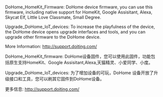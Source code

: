DoHome_HomeKit_Firmware: 
DoHome device firmware, you can use this firmware, including native support for HomeKit, Google Assisitant, Alexa, Skycat Elf, Little Love Classmate, Small Degree.
 
Upgrade_DoHome_IoT_devices: 
To increase the playfulness of the device, the DoHome device opens upgrade interfaces and tools, and you can upgrade other firmware to the DoHome device.


More Information: http://support.doiting.com/


DoHome_HomeKit_firmware: 
DoHome设备固件，您可以使用此固件，功能包括原生支持HomeKit、Google Assisitant,Alexa,天猫精灵、小爱同学、小度。
 
Upgrade_DoHome_IoT_devices: 
为了增加设备的可玩，DoHome 设备开放了升级接口和工具，您可以刷其它固件到DoHome设备。

更多信息: http://support.doiting.com/

